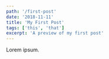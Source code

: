 ```yaml
---
path: '/first-post'
date: '2018-11-11'
title: 'My First Post'
tags: ['this', 'that']
excerpt: 'A preview of my first post'
---
```

Lorem ipsum.